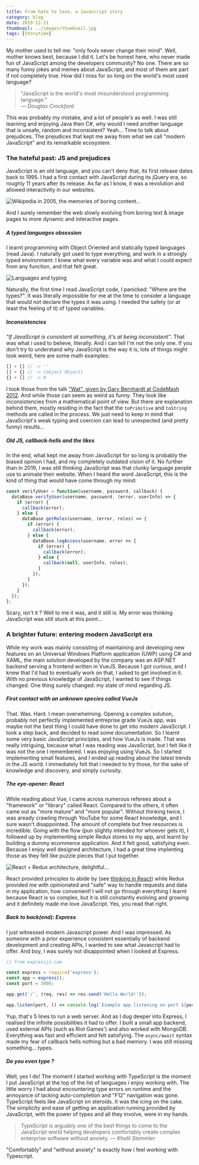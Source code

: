 ```yaml
---
title: From hate to love, a Javascript story
category: blog
date: 2019-12-21
thumbnail: ../images/thumbnail.jpg
tags: [Storytime]
---
```


My mother used to tell me: "only fools never change their mind". Well, mother knows best, because I did it. Let's be honest here, who never made fun of JavaScript among the developers community? No one. There are so many funny jokes and memes about JavaScript, and most of them are part if not completely true. How did I miss for so long on the world's most used language?

> "JavaScript is the world's most misunderstood programming language."  
> <cite>— Douglas Crockford</cite>

This was probably my mistake, and a lot of people's as well. I was still learning and enjoying Java then C#, why would I need another language that is unsafe, random and inconsistent? Yeah... Time to talk about prejudices. The prejudices that kept me away from what we call "modern JavaScript" and its remarkable ecosystem.

### The hateful past: JS and prejudices

JavaScript is an old language, and you can't deny that, its first release dates back to 1995. I had a first contact with JavaScript during its jQuery era, so roughly 11 years after its release. As far as I know, it was a revolution and allowed interactivity in our websites.

![Wikipedia in 2005, the memories of boring content...](../images/wikipedia-in-2005.jpg)

And I surely remember the web slowly evolving from boring text & image pages to more dynamic and interactive pages.

##### A typed languages obsession

I learnt programming with Object Oriented and statically typed languages (read Java). I naturally got used to type everything, and work in a strongly typed environment: I knew what every variable was and what I could expect from any function, and that felt great.

![Languages and typing](../images/typed-languages.png)

Naturally, the first time I read JavaScript code, I panicked: "Where are the types?". It was literally impossible for me at the time to consider a language that would not declare the types it was using. I needed the safety (or at least the feeling of it) of typed variables.

##### Inconsistencies

_"If JavaScript is consistent at something, it's at being inconsistent"_. That was what i used to believe, literally. And i can tell I'm not the only one. If you don't try to understand why JavaScript is the way it is, lots of things might look weird, here are some math examples:

```js
[] + [] // -> ''
[] + {} // -> [object Object]
{} + [] // -> 0
```

I took those from the talk ["Wat", given by Gary Bernhardt at CodeMash 2012](https://www.destroyallsoftware.com/talks/wat). And while those can seem as weird as funny. They look like inconsistencies from a mathematical point of view. But there are explanation behind them, mostly residing in the fact that the `toPrimitive` and `toString` methods are called in the process. We just need to keep in mind that JavaScript's weak typing and coercion can lead to unexpected (and pretty funny) results...

##### Old JS, callback-hells and the likes

In the end, what kept me away from JavaScript for so long is probably the biased opinion I had, and my completely outdated vision of it. No further than in 2019, I was still thinking JavaScript was that clunky language people use to animate their website. When I heard the word JavaScript, this is the kind of thing that would have come through my mind:

```js:title=scary-callbacks.js
const verifyUser = function(username, password, callback) {
  dataBase.verifyUser(username, password, (error, userInfo) => {
    if (error) {
      callback(error);
    } else {
      dataBase.getRoles(username, (error, roles) => {
        if (error) {
          callback(error);
        } else {
          dataBase.logAccess(username, error => {
            if (error) {
              callback(error);
            } else {
              callback(null, userInfo, roles);
            }
          });
        }
      });
    }
  });
};
```

Scary, isn't it ? Well to me it was, and it still is. My error was thinking JavaScript was still stuck at this point...

### A brighter future: entering modern JavaScript era

While my work was mainly consisting of maintaining and developing new features on an Universal Windows Platform application (UWP) using C# and XAML, the main solution developed by the company was an ASP.NET backend serving a frontend written in VueJS. Because I got curious, and I knew that I'd had to eventually work on that, I asked to get involved in it. With no previous knowledge of JavaScript, I wanted to see if things changed. One thing surely changed: my state of mind regarding JS.

##### First contact with an unknown species called VueJs

That. Was. Hard. I mean overwhelming. Opening a complex solution, probably not perfectly implemented entreprise grade VueJs app, was maybe not the best thing I could have done to get into modern JavaScript. I took a step back, and decided to read some documentation. So I learnt some very basic JavaScript principles, and how VueJs is made. That was really intriguing, because what I was reading was JavaScript, but I felt like it was not the one I remembered. I was enjoying using VueJs. So I started implementing small features, and I ended up reading about the latest trends in the JS world. I immediately felt that i needed to try those, for the sake of knowledge and discovery, and simply curiosity.

##### The eye-opener: React

While reading about Vue, I came across numerous referees about a "framework" or "library" called React. Compared to the others, it often came out as "more mature" and "more popular". Without thinking twice, I was aready crawling through YouTube for some React knowledge, and I sure wasn't disappointed. The amount of complete but free resources is incredible. Going with the flow (pun slightly intended for whoever gets it), I followed up by implementing simple Redux stores to my app, and learnt by building a dummy ecommerce application. And it felt good, satisfying even. Because I enjoy well designed architecture, I had a great time implenting those as they felt like puzzle pieces that I put together.

![React + Redux architecture, delightful...](../images/react-architecture.png)

React provided principles to abide by (see [thinking in React](https://reactjs.org/docs/thinking-in-react.html)) while Redux provided me with opinionated and "safe" way to handle requests and data in my application, how convenient! I will not go through everything I learnt because React is so complex, but it is still constantly evolving and growing and it definitely made me love JavaScript. Yes, you read that right.

##### Back to back(end): Express

I just witnessed modern Javascript power. And I was impressed. As someone with a prior experience consistent essentially of backend development and creating APIs, I wanted to see what Javascript had to offer. And boy, I was surely not disappointed when I looked at Express.

```js:title=express-server.js
// from expressjs.com

const express = require('express');
const app = express();
const port = 3000;

app.get('/', (req, res) => res.send('Hello World!'));

app.listen(port, () => console.log(`Example app listening on port ${port}!`));
```

Yup, that's 5 lines to run a web server. And as I dug deeper into Express, I realised the infinite possibilities it had to offer. I built a small app backend, used external APIs (such as Riot Games') and also worked with MongoDB. Everything was fast and efficient and felt satisfying. The `async/await` syntax made my fear of callback hells nothing but a bad memory. I was still missing something... types.

##### Do you even type ?

Well, yes I do! The moment I started working with TypeScript is the moment I put JavaScript at the top of the list of languages i enjoy working with. The little worry I had about encountering type errors on runtime and the annoyance of lacking auto-completion and "F12" navigation was gone. TypeScript feels like JavaScript on steroids. It was the icing on the cake. The simplicity and ease of getting an application running provided by JavaScript, with the power of types and all they involve, were in my hands.

> TypeScript is arguably one of the best things to come to the JavaScript world helping developers comfortably create complex enterprise software without anxiety.
> <cite>— Khalil Stemmler</cite>

"Comfortably" and "without anxiety" is exactly how i feel working with Typescript.
